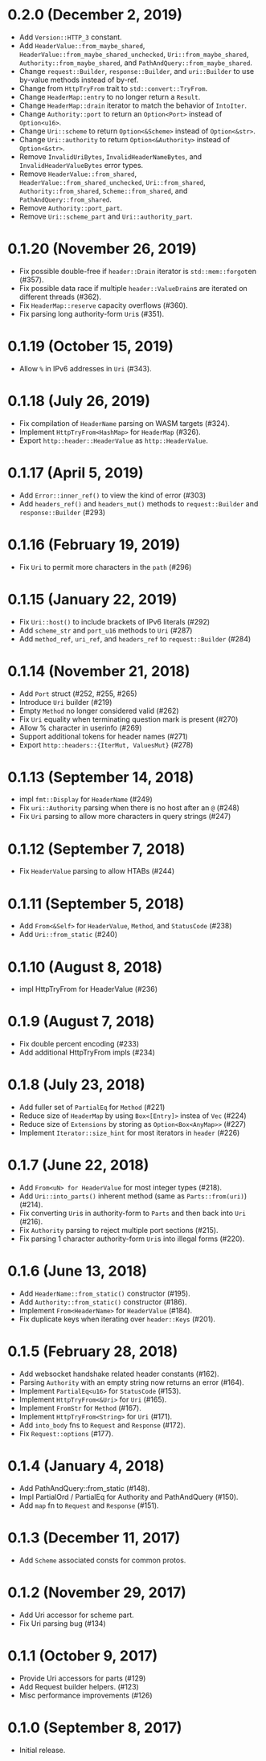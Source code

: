 # 0.2.0 (December 2, 2019)

* Add `Version::HTTP_3` constant.
* Add `HeaderValue::from_maybe_shared`, `HeaderValue::from_maybe_shared_unchecked`, `Uri::from_maybe_shared`, `Authority::from_maybe_shared`, and `PathAndQuery::from_maybe_shared`.
* Change `request::Builder`, `response::Builder`, and `uri::Builder` to use by-value methods instead of by-ref.
* Change from `HttpTryFrom` trait to `std::convert::TryFrom`.
* Change `HeaderMap::entry` to no longer return a `Result`.
* Change `HeaderMap::drain` iterator to match the behavior of `IntoIter`.
* Change `Authority::port` to return an `Option<Port>` instead of `Option<u16>`.
* Change `Uri::scheme` to return `Option<&Scheme>` instead of `Option<&str>`.
* Change `Uri::authority` to return `Option<&Authority>` instead of `Option<&str>`.
* Remove `InvalidUriBytes`, `InvalidHeaderNameBytes`, and `InvalidHeaderValueBytes` error types.
* Remove `HeaderValue::from_shared`, `HeaderValue::from_shared_unchecked`, `Uri::from_shared`, `Authority::from_shared`, `Scheme::from_shared`, and `PathAndQuery::from_shared`.
* Remove `Authority::port_part`.
* Remove `Uri::scheme_part` and `Uri::authority_part`.

# 0.1.20 (November 26, 2019)

* Fix possible double-free if `header::Drain` iterator is `std::mem::forgot`en (#357).
* Fix possible data race if multiple `header::ValueDrain`s are iterated on different threads (#362).
* Fix `HeaderMap::reserve` capacity overflows (#360).
* Fix parsing long authority-form `Uri`s (#351).

# 0.1.19 (October 15, 2019)

* Allow `%` in IPv6 addresses in `Uri` (#343).

# 0.1.18 (July 26, 2019)

* Fix compilation of `HeaderName` parsing on WASM targets (#324).
* Implement `HttpTryFrom<HashMap>` for `HeaderMap` (#326).
* Export `http::header::HeaderValue` as `http::HeaderValue`.

# 0.1.17 (April 5, 2019)

* Add `Error::inner_ref()` to view the kind of error (#303)
* Add `headers_ref()` and `headers_mut()` methods to `request::Builder` and `response::Builder` (#293)

# 0.1.16 (February 19, 2019)

* Fix `Uri` to permit more characters in the `path` (#296)

# 0.1.15 (January 22, 2019)

* Fix `Uri::host()` to include brackets of IPv6 literals (#292)
* Add `scheme_str` and `port_u16` methods to `Uri` (#287)
* Add `method_ref`, `uri_ref`, and `headers_ref` to `request::Builder` (#284)

# 0.1.14 (November 21, 2018)

* Add `Port` struct (#252, #255, #265)
* Introduce `Uri` builder (#219)
* Empty `Method` no longer considered valid (#262)
* Fix `Uri` equality when terminating question mark is present (#270)
* Allow % character in userinfo (#269)
* Support additional tokens for header names (#271)
* Export `http::headers::{IterMut, ValuesMut}` (#278)

# 0.1.13 (September 14, 2018)

* impl `fmt::Display` for `HeaderName` (#249)
* Fix `uri::Authority` parsing when there is no host after an `@` (#248)
* Fix `Uri` parsing to allow more characters in query strings (#247)

# 0.1.12 (September 7, 2018)

* Fix `HeaderValue` parsing to allow HTABs (#244)

# 0.1.11 (September 5, 2018)

* Add `From<&Self>` for `HeaderValue`, `Method`, and `StatusCode` (#238)
* Add `Uri::from_static` (#240)

# 0.1.10 (August 8, 2018)

* impl HttpTryFrom<String> for HeaderValue (#236)

# 0.1.9 (August 7, 2018)

* Fix double percent encoding (#233)
* Add additional HttpTryFrom impls (#234)

# 0.1.8 (July 23, 2018)

* Add fuller set of `PartialEq` for `Method` (#221)
* Reduce size of `HeaderMap` by using `Box<[Entry]>` instea of `Vec` (#224)
* Reduce size of `Extensions` by storing as `Option<Box<AnyMap>>` (#227)
* Implement `Iterator::size_hint` for most iterators in `header` (#226)

# 0.1.7 (June 22, 2018)

* Add `From<uN> for HeaderValue` for most integer types (#218).
* Add `Uri::into_parts()` inherent method (same as `Parts::from(uri)`) (#214).
* Fix converting `Uri`s in authority-form to `Parts` and then back into `Uri` (#216).
* Fix `Authority` parsing to reject multiple port sections (#215).
* Fix parsing 1 character authority-form `Uri`s into illegal forms (#220).

# 0.1.6 (June 13, 2018)

* Add `HeaderName::from_static()` constructor (#195).
* Add `Authority::from_static()` constructor (#186).
* Implement `From<HeaderName>` for `HeaderValue` (#184).
* Fix duplicate keys when iterating over `header::Keys` (#201).

# 0.1.5 (February 28, 2018)

* Add websocket handshake related header constants (#162).
* Parsing `Authority` with an empty string now returns an error (#164).
* Implement `PartialEq<u16>` for `StatusCode` (#153).
* Implement `HttpTryFrom<&Uri>` for `Uri` (#165).
* Implement `FromStr` for `Method` (#167).
* Implement `HttpTryFrom<String>` for `Uri` (#171).
* Add `into_body` fns to `Request` and `Response` (#172).
* Fix `Request::options` (#177).

# 0.1.4 (January 4, 2018)

* Add PathAndQuery::from_static (#148).
* Impl PartialOrd / PartialEq for Authority and PathAndQuery (#150).
* Add `map` fn to `Request` and `Response` (#151).

# 0.1.3 (December 11, 2017)

* Add `Scheme` associated consts for common protos.

# 0.1.2 (November 29, 2017)

* Add Uri accessor for scheme part.
* Fix Uri parsing bug (#134)

# 0.1.1 (October 9, 2017)

* Provide Uri accessors for parts (#129)
* Add Request builder helpers. (#123)
* Misc performance improvements (#126)

# 0.1.0 (September 8, 2017)

* Initial release.
